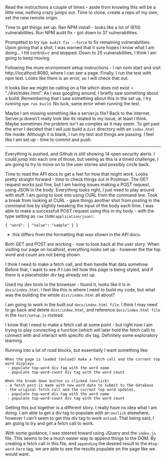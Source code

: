 Read the instructions a couple of times - aside from knowing this will be a little new, nothing crazy jumps out. Time to clone, create a repo of my own, set the new remote origin.

Time to get things set up. Ran NPM install - looks like a lot of (610) vulnerabilities. Run NPM audit fix - got down to 37 vulnerabilities.

Prompeted to try `npm audit fix --force` to fix remaining vulnerabilities. Upon giving that a shot, I was warned that it sure hopes I know what I am doing... I hit control+c and stopped. Down to 25 vulnerabilities, I think I am going to keep moving.

Following the more environment setup instructions - I ran nom start and visit http://localhost:8080, where I can see a page. Finally, I run the test with npm test. Looks like there is an error, so I will check that out.

It looks like we might be calling on a file which does not exist = "./dist/index.html". As I was googling around, I briefly saw something about a build. Remembering that I saw something about this in the set up, I try running `npm run build`. No luck, same error when running the test.

Maybe I am missing something like a server.js file? Back to the internet. Server.js doesn't really look like its related to my issue, at least I think. Maybe sometimes the problem isn't as complex as it may seem. To get past the error I decided that I will just build a `dist` directory with an `index.html` file inside. Although it is blank, I run my test and things are passing. I feel like I am set up - time to commit and push.

----
Everything is pushed, and Github is still showing 14 open security alerts. I could jump into each one of those, but seeing as this is a timed challenge, I am going to try to move on to the user stories and possibly circle back.

Time to read the API docs to get a feel for how that might work. Looks pretty straight forward - time to check things out in Postman. The GET request works just fine, but I am having issues making a POST request, using JSON in the body. Everything looks right, I just need to play around with stuff. I am going to look into using CURL from the command line. Took a break from looking at CURL - gave things another shot from posting in the command line by slightly tweaking the input of the body each time. I was able to make a successfull POST request using this in my body - with the type setting as `raw` `JSON(application/json)`:
```
{ "word": { "value": "sample" } }
```
* this differs from the formatting that was shown in the API docs.

Both GET and POST are working - now to look back at the user story. When visiting our page on localhost, everything looks set up - however the the top word and count are not being shown.

I think I need to make a fetch call, and then handle that data somehow. Before that, I want to see if I can tell how this page is being styled, and if there is a placeholder div tag already set up.

Used my dev tools in the broweser - found it, looks like it is in `docs/index.html`. I feel like this is where I need to build my code, but what was the building the whole `dist/index.html` all about?

I am going to work in the built out `docs/index.html file`. I think I may need to go back and delete `dist/index.html`, and reference `docs/index.html file` in the `test/setup.js` instead.

I know that I need to make a fetch call at some point - but right now I am trying to play connecting a function (which will later hold the fetch call) to connect with and interact with specific div tag. Definitely some exploratory learning.

Running into a lot of road blocks, but essentially I want something like:

```
When the page is loaded (onload) make a fetch call and the current top word displays.
 - populate top-word div tag with the word name
 - populate top-word-count div tag with the word count

When the break down button is clicked (onclick)
- a fetch post is made with new word data to submit to the database
- the original fetch call and the current top word updates.
 - populate top-word div tag with the word name
 - populate top-word-count div tag with the word count
 ```

Getting this put together is a different story. I really have no idea what I am doing. I am able to get a div tag to populate with an `onclick` elsewhere, however I can't seem to get this div tag to work `onload`. That being said, I am going to try and get a fetch call to work.

With some guidance, I was steered toward using JQuery and the `index.js` file. This seems to be a much easier way to append things to the DOM. By creating a fetch call in this file, and `appending` the desired result to the `#top-word-here` tag, we are able to see the results populate on the page like we would want.
